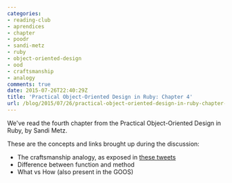 ```yaml
---
categories:
- reading-club
- aprendices
- chapter
- poodr
- sandi-metz
- ruby
- object-oriented-design
- ood
- craftsmanship
- analogy
comments: true
date: 2015-07-26T22:40:29Z
title: 'Practical Object-Oriented Design in Ruby: Chapter 4'
url: /blog/2015/07/26/practical-object-oriented-design-in-ruby-chapter-4/
---
```


We've read the fourth chapter from the Practical Object-Oriented Design in Ruby, by Sandi Metz.

These are the concepts and links brought up during the discussion:

  * The craftsmanship analogy, as exposed in [these tweets](https://twitter.com/sarahmei/status/625089415812022272)
  * Difference between function and method
  * What vs How (also present in the GOOS)
